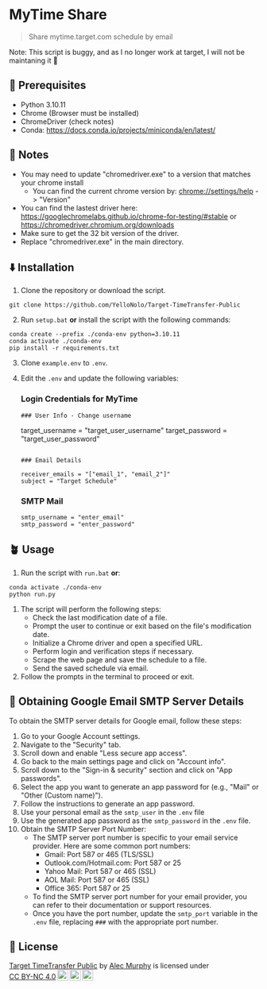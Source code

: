 # MyTime Share

> Share mytime.target.com schedule by email

Note: This script is buggy, and as I no longer work at target, I will not be maintaning it 🥲

## 📃 Prerequisites

- Python 3.10.11
- Chrome (Browser must be installed)
- ChromeDriver (check notes)
- Conda: https://docs.conda.io/projects/miniconda/en/latest/

## 📒 Notes

- You may need to update "chromedriver.exe" to a version that matches your chrome install
  - You can find the current chrome version by: [chrome://settings/help](chrome://settings/help) -> "Version"
- You can find the lastest driver here: https://googlechromelabs.github.io/chrome-for-testing/#stable or https://chromedriver.chromium.org/downloads
- Make sure to get the 32 bit version of the driver.
- Replace "chromedriver.exe" in the main directory.

## ⬇️ Installation

1. Clone the repository or download the script.

```
git clone https://github.com/YelloNolo/Target-TimeTransfer-Public
```

2. Run `setup.bat` **or** install the script with the following commands:

```batch
conda create --prefix ./conda-env python=3.10.11
conda activate ./conda-env
pip install -r requirements.txt
```

3. Clone `example.env` to `.env`.
4. Edit the `.env` and update the following variables:

   ### Login Credentials for MyTime

   ```
   ### User Info - Change username
   ```
   target_username = "target_user_username"
   target_password = "target_user_password"
   ```

   ### Email Details

   ```
   ```
   receiver_emails = "["email_1", "email_2"]"
   subject = "Target Schedule"
   ```

   ### SMTP Mail

   ```
   smtp_username = "enter_email"
   smtp_password = "enter_password"
   ```

## 🪴 Usage

1. Run the script with `run.bat` **or**:
```batch
conda activate ./conda-env
python run.py
```
1. The script will perform the following steps:
   - Check the last modification date of a file.
   - Prompt the user to continue or exit based on the file's modification date.
   - Initialize a Chrome driver and open a specified URL.
   - Perform login and verification steps if necessary.
   - Scrape the web page and save the schedule to a file.
   - Send the saved schedule via email.
2. Follow the prompts in the terminal to proceed or exit.

## 📧 Obtaining Google Email SMTP Server Details

To obtain the SMTP server details for Google email, follow these steps:

1. Go to your Google Account settings.
2. Navigate to the "Security" tab.
3. Scroll down and enable "Less secure app access".
4. Go back to the main settings page and click on "Account info".
5. Scroll down to the "Sign-in & security" section and click on "App passwords".
6. Select the app you want to generate an app password for (e.g., "Mail" or "Other (Custom name)").
7. Follow the instructions to generate an app password.
8. Use your personal email as the `smtp_user` in the `.env` file
9. Use the generated app password as the `smtp_password` in the `.env` file.
10. Obtain the SMTP Server Port Number:
    - The SMTP server port number is specific to your email service provider. Here are some common port numbers:
      - Gmail: Port 587 or 465 (TLS/SSL)
      - Outlook.com/Hotmail.com: Port 587 or 25
      - Yahoo Mail: Port 587 or 465 (SSL)
      - AOL Mail: Port 587 or 465 (SSL)
      - Office 365: Port 587 or 25
    - To find the SMTP server port number for your email provider, you can refer to their documentation or support resources.
    - Once you have the port number, update the `smtp_port` variable in the `.env` file, replacing `###` with the appropriate port number.


## 🪪 License

<p xmlns:cc="http://creativecommons.org/ns#" xmlns:dct="http://purl.org/dc/terms/"><a property="dct:title" rel="cc:attributionURL" href="https://github.com/YelloNolo/Target-TimeTransfer-Public">Target TimeTransfer Public</a> by <a rel="cc:attributionURL dct:creator" property="cc:attributionName" href="https://www.yello.page">Alec Murphy</a> is licensed under <a href="http://creativecommons.org/licenses/by-nc/4.0/?ref=chooser-v1" target="_blank" rel="license noopener noreferrer" style="display:inline-block;">CC BY-NC 4.0<img style="height:22px!important;margin-left:3px;vertical-align:text-bottom;" src="https://mirrors.creativecommons.org/presskit/icons/cc.svg?ref=chooser-v1"><img style="height:22px!important;margin-left:3px;vertical-align:text-bottom;" src="https://mirrors.creativecommons.org/presskit/icons/by.svg?ref=chooser-v1"><img style="height:22px!important;margin-left:3px;vertical-align:text-bottom;" src="https://mirrors.creativecommons.org/presskit/icons/nc.svg?ref=chooser-v1"></a></p>